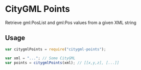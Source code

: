 # CityGML Points

Retrieve gml:PosList and gml:Pos values from a given XML string

## Usage

```javascript
var citygmlPoints = require("citygml-points");

var xml = "..."; // Some CityGML
var points = citygmlPoints(xml); // [[x,y,z], [...]]
```
